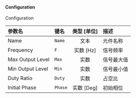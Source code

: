 <!--
DO NOT EDIT THIS FILE DIRECTLY.
This file is generated by tools/comp-docs.js.
All changes will be overwritten by regeneration.
-->

<slot class="model-parameters">

#### Configuration

Configuration

| 参数名 | 键名 | 类型 [单位] | 描述 |
|:------ |:---- |:-----------:|:---- |
| Name | `Name` | 文本 | 元件名称 |
| Frequency | `F` | 实数 [Hz] | 信号频率 |
| Max Output Level | `Max` | 实数 | 信号最大值 |
| Min Output Level | `Min` | 实数 | 信号最小值 |
| Duty Ratio | `Duty` | 实数 | 占空比 |
| Initial Phase | `Phase` | 实数 [Deg] | 初始相位 |


</slot>
